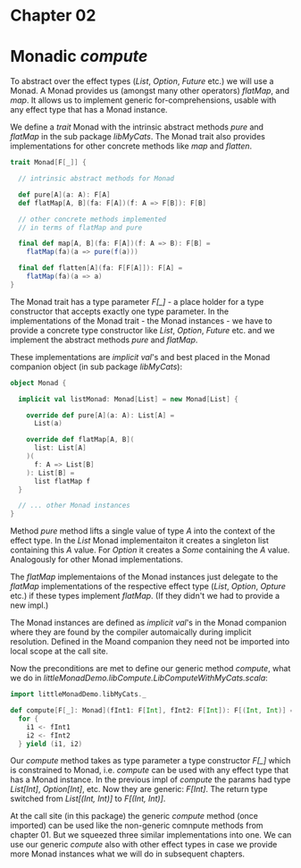 # Chapter 02

# Monadic *compute*

To abstract over the effect types (*List*, *Option*,
*Future* etc.) we will use a Monad. A Monad provides us
(amongst many other operators) *flatMap*, and *map*. It
allows us to implement generic for-comprehensions, usable
with any effect type that has a Monad instance.

We define a *trait* Monad with the intrinsic abstract
methods *pure* and *flatMap* in the sub package
*libMyCats*. The Monad trait also provides
implementations for other concrete methods like *map*
and *flatten*.

```scala
trait Monad[F[_]] {

  // intrinsic abstract methods for Monad

  def pure[A](a: A): F[A]
  def flatMap[A, B](fa: F[A])(f: A => F[B]): F[B]

  // other concrete methods implemented
  // in terms of flatMap and pure

  final def map[A, B](fa: F[A])(f: A => B): F[B] =
    flatMap(fa)(a => pure(f(a)))

  final def flatten[A](fa: F[F[A]]): F[A] =
    flatMap(fa)(a => a)
}
```

The Monad trait has a type parameter *F[_]* - a place
holder for a type constructor that accepts exactly one
type parameter. In the implementations of the Monad trait - the Monad instances - we have to provide a
concrete type constructor like *List*, *Option*,
*Future* etc. and we implement the abstract methods
*pure* and *flatMap*.

These implementations are *implicit val*'s and best
placed in the Monad companion object (in sub package
*libMyCats*):

```scala
object Monad {

  implicit val listMonad: Monad[List] = new Monad[List] {

    override def pure[A](a: A): List[A] =
      List(a)

    override def flatMap[A, B](
      list: List[A]
    )(
      f: A => List[B]
    ): List[B] =
      list flatMap f
  }

  // ... other Monad instances
}
```

Method *pure* method lifts a single value of type *A*
into the context of the effect type. In the *List* Monad
implementaiton it creates a singleton list containing this
*A* value. For *Option* it creates a *Some* containing the
*A* value. Analogously for other Monad implementations.

The *flatMap* implementaions of the Monad instances just
delegate to the *flatMap* implementations of the respective
effect type (*List*, *Option*, *Opture* etc.) if these
types implement *flatMap*. (If they didn't we had to
provide a new impl.)

The Monad instances are defined as *implicit val*'s in the
Monad companion where they are found by the compiler
automaically during implicit resolution. Defined in the
Moand companion they need not be imported into local scope
at the call site.

Now the preconditions are met to define our generic method
*compute*, what we do in
*littleMonadDemo.libCompute.LibComputeWithMyCats.scala*:

```scala
import littleMonadDemo.libMyCats._

def compute[F[_]: Monad](fInt1: F[Int], fInt2: F[Int]): F[(Int, Int)] =
  for {
    i1 <- fInt1
    i2 <- fInt2
  } yield (i1, i2)
```

Our *compute* method takes as type parameter a type
constructor *F[_]* which is constrained to Monad, i.e.
*compute* can be used with any effect type that has a
Monad instance. In the previous impl of *compute* the
params had type *List[Int]*, *Option[Int]*, etc. Now
they are generic: *F[Int]*. The return type switched
from *List[(Int, Int)]* to *F[(Int, Int)]*.

At the call site (in this package) the generic *compute*
method (once imported) can be used like the non-generic
comnpute methods from chapter 01. But we squeezed three
similar implementations into one. We can use our
generic *compute* also with other effect types in case
we provide more Monad instances what we will do in
subsequent chapters.